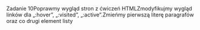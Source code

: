 Zadanie 10Poprawmy wygląd stron z ćwiczeń HTMLZmodyfikujmy wygląd linków dla „:hover”, „:visited”, „:active”.Zmieńmy pierwszą literę paragrafów oraz co drugi element listy